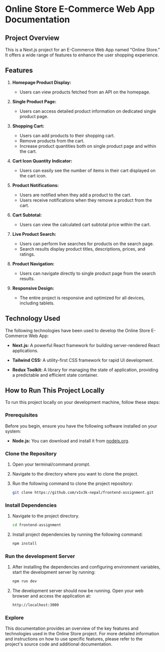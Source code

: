 # Online Store E-Commerce Web App Documentation

## Project Overview

This is a Next.js project for an E-Commerce Web App named "Online Store." It offers a wide range of features to enhance the user shopping experience.

## Features

1. **Homepage Product Display:**
   - Users can view products fetched from an API on the homepage.

2. **Single Product Page:**
   - Users can access detailed product information on dedicated single product page.

3. **Shopping Cart:**
   - Users can add products to their shopping cart.
   - Remove products from the cart.
   - Increase product quantities both on single product page and within the cart.

4. **Cart Icon Quantity Indicator:**
   - Users can easily see the number of items in their cart displayed on the cart icon.

5. **Product Notifications:**
   - Users are notified when they add a product to the cart.
   - Users receive notifications when they remove a product from the cart.

6. **Cart Subtotal:**
   - Users can view the calculated cart subtotal price within the cart.

7. **Live Product Search:**
   - Users can perform live searches for products on the search page.
   - Search results display product titles, descriptions, prices, and ratings.

8. **Product Navigation:**
   - Users can navigate directly to single product page from the search results.

9. **Responsive Design:**
   - The entire project is responsive and optimized for all devices, including tablets.

## Technology Used

The following technologies have been used to develop the Online Store E-Commerce Web App:

- **Next.js:** A powerful React framework for building server-rendered React applications.

- **Tailwind CSS:** A utility-first CSS framework for rapid UI development.

- **Redux Toolkit:** A library for managing the state of application, providing a predictable and efficient state container.


## How to Run This Project Locally

To run this project locally on your development machine, follow these steps:

### Prerequisites

Before you begin, ensure you have the following software installed on your system:

- **Node.js:** You can download and install it from [nodejs.org](https://nodejs.org/).

### Clone the Repository

1. Open your terminal/command prompt.

2. Navigate to the directory where you want to clone the project.

3. Run the following command to clone the project repository:

   ```bash
   git clone https://github.com/v1v3k-nepal/frontend-assignment.git

### Install Dependencies
1. Navigate to the project directory.
   ```bash
   cd frontend-assignment

2. Install project dependencies by running the following command:
   ```bash
   npm install

### Run the development Server
1. After installing the dependencies and configuring environment variables, start the development server by running:
   ```bash
   npm run dev

2. The development server should now be running. Open your web browser and access the application at:
   ```bash
   http://localhost:3000

### Explore
This documentation provides an overview of the key features and technologies used in the Online Store project. For more detailed information and instructions on how to use specific features, please refer to the project's source code and additional documentation.
